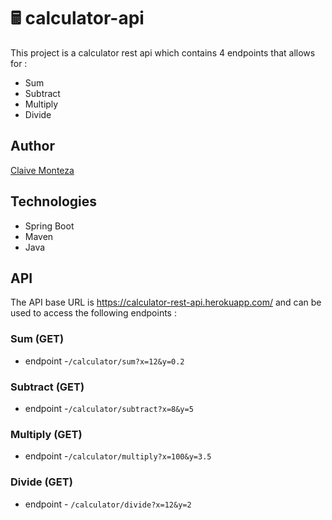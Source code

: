 # 🖩 calculator-api
This project is a calculator rest api which contains 4 endpoints that allows for :

- Sum
- Subtract
- Multiply
- Divide

## Author
[Claive Monteza](https://www.linkedin.com/in/claive-monteza-1b157a149/)

## Technologies
- Spring Boot
- Maven
- Java

## API
The API base URL is https://calculator-rest-api.herokuapp.com/ and can be used to access the following endpoints :

### Sum (GET)
- endpoint -```/calculator/sum?x=12&y=0.2```

### Subtract (GET)
- endpoint -```/calculator/subtract?x=8&y=5```

### Multiply (GET)
- endpoint -```/calculator/multiply?x=100&y=3.5```

### Divide (GET)
- endpoint - ```/calculator/divide?x=12&y=2```
